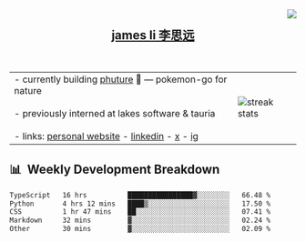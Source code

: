 <img align="right" src="https://visitor-badge.laobi.icu/badge?page_id=JLi2007.JLi2007" />

<div align="center">
    <h2 ><a href="https://jame.li/" target="blank"> james li 李思远 </a></h2>
</div>

<br/> 

<div align="center">
  <table>
    <tr>
      <td>
        <div style="display: flex; flex-direction: column; align-items: flex-start;">
          <div>- currently building <a href="https://phutureai.com" target="blank"> phuture</a> 🌱 — pokemon-go for nature </div>
            <br/> 
          <div>- previously interned at lakes software & tauria </div>
            <br/> 
          <div>- links: <a href="https://jame.li/" target="blank"> personal website</a> - <a href="https://www.linkedin.com/in/james-siyuan-li/" target="blank"> linkedin</a> - <a href="https://x.com/james_siyuan_li" target="blank"> x</a> - <a href="https://www.instagram.com/jamesdialedin/" target="blank"> ig</a</div>
        </div>
      </td>
      <td>
        <img src="https://streak-stats.demolab.com/?user=JLi2007&theme=tokyonight-duo&border_radius=10" alt="streak stats"/>
      </td>
    </tr>
  </table>
</div>

## 📊 &nbsp;Weekly Development Breakdown
<!--START_SECTION:waka-->

```txt
TypeScript   16 hrs          ████████████████▓░░░░░░░░   66.48 %
Python       4 hrs 12 mins   ████▒░░░░░░░░░░░░░░░░░░░░   17.50 %
CSS          1 hr 47 mins    ██░░░░░░░░░░░░░░░░░░░░░░░   07.41 %
Markdown     32 mins         ▓░░░░░░░░░░░░░░░░░░░░░░░░   02.24 %
Other        30 mins         ▓░░░░░░░░░░░░░░░░░░░░░░░░   02.09 %
```

<!--END_SECTION:waka-->


<!-- ARCHIVE-->

<!-- 
<h1 align="center">
    <img src="https://readme-typing-svg.herokuapp.com/?font=raleway&size=35&center=true&vCenter=true&width=500&color=FFFFFF&height=70&duration=4000&lines=+hey👋+I'm+James;" />
</h1>
-->

<!--   
<img src="https://github-readme-stats.vercel.app/api/top-langs/username=JLi2007&hide=HTML&langs_count=8&layout=compact&theme=github_dark&border_radius=10&size_weight=0.5&count_weight=0.5&exclude_repo=github-readme-stats" alt="top langs" />

<img width=390 src="https://github-readme-stats.vercel.app/api?username=Jli2007&count_private=true&show_icons=true&theme=github_dark&rank_icon=github&border_radius=10" alt="readme stats" />
<br/>
-->

<!-- 
<div align="center">
    <img src="https://skillicons.dev/icons?i=react,javascript,typescript,html,css,vue,tailwind" />
</div>
<div align="center">
    <img src="https://skillicons.dev/icons?i=rust,python,processing,cs,dotnet" />
</div>
<div align="center">
    <img src="https://skillicons.dev/icons?i=nodejs,mongo,express,docker,postgresql,supabase,tauri"/><br>
</div>
-->
